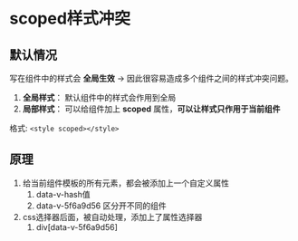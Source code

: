 # scoped样式冲突

## 默认情况

写在组件中的样式会 **全局生效** → 因此很容易造成多个组件之间的样式冲突问题。

1. **全局样式**： 默认组件中的样式会作用到全局
2. **局部样式**： 可以给组件加上 **scoped** 属性，**可以让样式只作用于当前组件**

格式: `<style scoped></style>`

## 原理

1. 给当前组件模板的所有元素，都会被添加上一个自定义属性
   1. data-v-hash值
   2. data-v-5f6a9d56 区分开不同的组件
2. css选择器后面，被自动处理，添加上了属性选择器
      1. div[data-v-5f6a9d56]